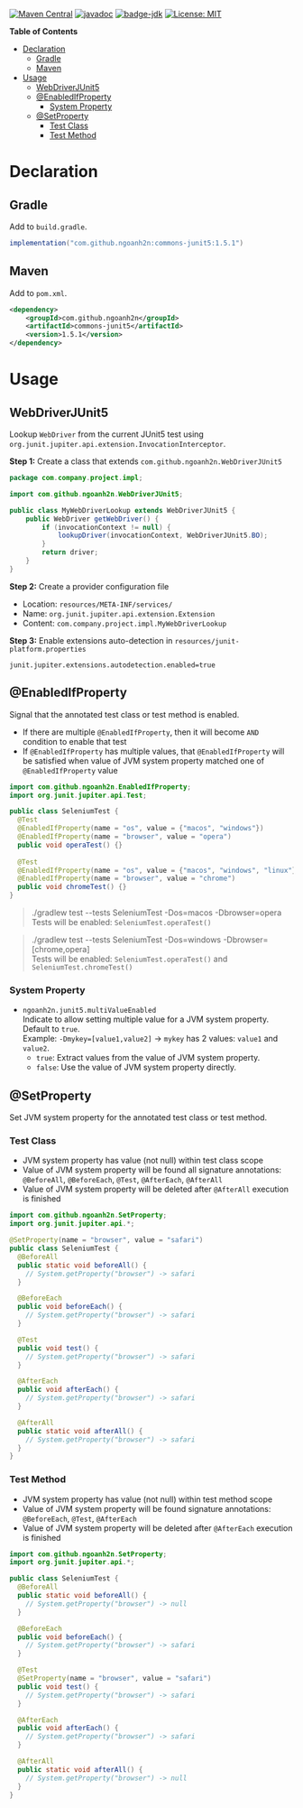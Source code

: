 [![Maven Central](https://maven-badges.herokuapp.com/maven-central/com.github.ngoanh2n/commons-junit5/badge.svg)](https://maven-badges.herokuapp.com/maven-central/com.github.ngoanh2n/commons-junit5)
[![javadoc](https://javadoc.io/badge2/com.github.ngoanh2n/commons-junit5/javadoc.svg)](https://javadoc.io/doc/com.github.ngoanh2n/commons-junit5)
[![badge-jdk](https://img.shields.io/badge/jdk-8-blue.svg)](http://www.oracle.com/technetwork/java/javase/downloads/index.html)
[![License: MIT](https://img.shields.io/badge/License-MIT-blueviolet.svg)](https://opensource.org/licenses/MIT)

**Table of Contents**
<!-- TOC -->
* [Declaration](#declaration)
  * [Gradle](#gradle)
  * [Maven](#maven)
* [Usage](#usage)
  * [WebDriverJUnit5](#webdriverjunit5)
  * [@EnabledIfProperty](#enabledifproperty)
    * [System Property](#system-property)
  * [@SetProperty](#setproperty)
    * [Test Class](#test-class)
    * [Test Method](#test-method)
<!-- TOC -->

# Declaration
## Gradle
Add to `build.gradle`.
```gradle
implementation("com.github.ngoanh2n:commons-junit5:1.5.1")
```

## Maven
Add to `pom.xml`.
```xml
<dependency>
    <groupId>com.github.ngoanh2n</groupId>
    <artifactId>commons-junit5</artifactId>
    <version>1.5.1</version>
</dependency>
```

# Usage
## WebDriverJUnit5
Lookup `WebDriver` from the current JUnit5 test using `org.junit.jupiter.api.extension.InvocationInterceptor`.

**Step 1:** Create a class that extends `com.github.ngoanh2n.WebDriverJUnit5`
```java
package com.company.project.impl;

import com.github.ngoanh2n.WebDriverJUnit5;

public class MyWebDriverLookup extends WebDriverJUnit5 {
    public WebDriver getWebDriver() {
        if (invocationContext != null) {
            lookupDriver(invocationContext, WebDriverJUnit5.BO);
        }
        return driver;
    }
}
```

**Step 2:** Create a provider configuration file
- Location: `resources/META-INF/services/`
- Name: `org.junit.jupiter.api.extension.Extension`
- Content: `com.company.project.impl.MyWebDriverLookup`

**Step 3:** Enable extensions auto-detection in `resources/junit-platform.properties`
```
junit.jupiter.extensions.autodetection.enabled=true
```

## @EnabledIfProperty
Signal that the annotated test class or test method is enabled.
- If there are multiple `@EnabledIfProperty`, then it will become `AND` condition to enable that test
- If `@EnabledIfProperty` has multiple values, that `@EnabledIfProperty` will be satisfied when value of JVM system property matched one of `@EnabledIfProperty` value
```java
import com.github.ngoanh2n.EnabledIfProperty;
import org.junit.jupiter.api.Test;

public class SeleniumTest {
  @Test
  @EnabledIfProperty(name = "os", value = {"macos", "windows"})
  @EnabledIfProperty(name = "browser", value = "opera")
  public void operaTest() {}
  
  @Test
  @EnabledIfProperty(name = "os", value = {"macos", "windows", "linux"})
  @EnabledIfProperty(name = "browser", value = "chrome")
  public void chromeTest() {}
}
```
> ./gradlew test --tests SeleniumTest -Dos=macos -Dbrowser=opera<br>
Tests will be enabled: `SeleniumTest.operaTest()`

> ./gradlew test --tests SeleniumTest -Dos=windows -Dbrowser=[chrome,opera]<br>
Tests will be enabled: `SeleniumTest.operaTest()` and `SeleniumTest.chromeTest()`

### System Property
- `ngoanh2n.junit5.multiValueEnabled`<br>
  Indicate to allow setting multiple value for a JVM system property. Default to `true`.<br>
  Example: `-Dmykey=[value1,value2]` → `mykey` has 2 values: `value1` and `value2`.
  + `true`: Extract values from the value of JVM system property.
  + `false`: Use the value of JVM system property directly.

## @SetProperty
Set JVM system property for the annotated test class or test method.

### Test Class
- JVM system property has value (not null) within test class scope
- Value of JVM system property will be found all signature annotations: `@BeforeAll`, `@BeforeEach`, `@Test`, `@AfterEach`, `@AfterAll`
- Value of JVM system property will be deleted after `@AfterAll` execution is finished
```java
import com.github.ngoanh2n.SetProperty;
import org.junit.jupiter.api.*;

@SetProperty(name = "browser", value = "safari")
public class SeleniumTest {
  @BeforeAll
  public static void beforeAll() {
    // System.getProperty("browser") -> safari
  }

  @BeforeEach
  public void beforeEach() {
    // System.getProperty("browser") -> safari
  }

  @Test
  public void test() {
    // System.getProperty("browser") -> safari
  }

  @AfterEach
  public void afterEach() {
    // System.getProperty("browser") -> safari
  }

  @AfterAll
  public static void afterAll() {
    // System.getProperty("browser") -> safari
  }
}
```
### Test Method
- JVM system property has value (not null) within test method scope
- Value of JVM system property will be found signature annotations: `@BeforeEach`, `@Test`, `@AfterEach`
- Value of JVM system property will be deleted after `@AfterEach` execution is finished
```java
import com.github.ngoanh2n.SetProperty;
import org.junit.jupiter.api.*;

public class SeleniumTest {
  @BeforeAll
  public static void beforeAll() {
    // System.getProperty("browser") -> null
  }

  @BeforeEach
  public void beforeEach() {
    // System.getProperty("browser") -> safari
  }

  @Test
  @SetProperty(name = "browser", value = "safari")
  public void test() {
    // System.getProperty("browser") -> safari
  }

  @AfterEach
  public void afterEach() {
    // System.getProperty("browser") -> safari
  }

  @AfterAll
  public static void afterAll() {
    // System.getProperty("browser") -> null
  }
}
```
